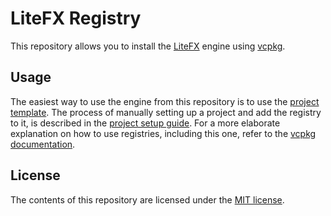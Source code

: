 # LiteFX Registry

This repository allows you to install the [LiteFX](https://litefx.crudolph.io/) engine using [vcpkg](https://www.vcpkg.io).

## Usage

The easiest way to use the engine from this repository is to use the [project template](https://github.com/crud89/LiteFX-Template). The process of manually setting up a project and add the registry to it, is described in the [project setup guide](https://litefx.crudolph.io/docs/md_docs_tutorials_project_setup.html). For a more elaborate explanation on how to use registries, including this one, refer to the [vcpkg documentation](https://learn.microsoft.com/en-us/vcpkg/concepts/registries#consume-registries).

## License

The contents of this repository are licensed under the [MIT license](./LICENSE).
